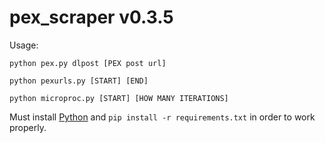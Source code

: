 # pex_scraper v0.3.5

Usage:

`python pex.py dlpost [PEX post url]`

`python pexurls.py [START] [END]`
 
`python microproc.py [START] [HOW MANY ITERATIONS]`

Must install [Python](https://www.python.org/downloads/) and `pip install -r requirements.txt` in order to work properly.
